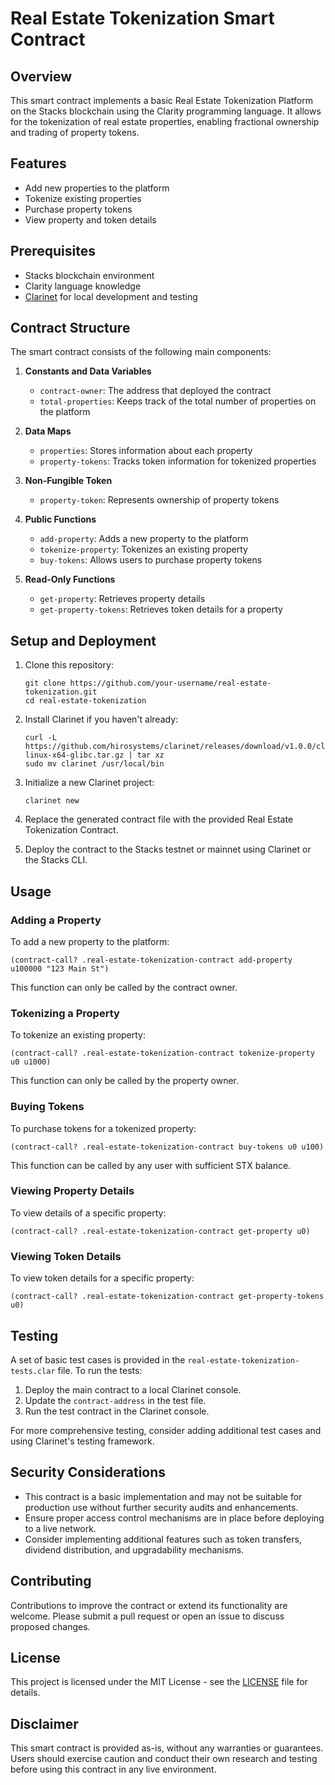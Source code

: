 # Real Estate Tokenization Smart Contract

## Overview

This smart contract implements a basic Real Estate Tokenization Platform on the Stacks blockchain using the Clarity programming language. It allows for the tokenization of real estate properties, enabling fractional ownership and trading of property tokens.

## Features

- Add new properties to the platform
- Tokenize existing properties
- Purchase property tokens
- View property and token details

## Prerequisites

- Stacks blockchain environment
- Clarity language knowledge
- [Clarinet](https://github.com/hirosystems/clarinet) for local development and testing

## Contract Structure

The smart contract consists of the following main components:

1. **Constants and Data Variables**
   - `contract-owner`: The address that deployed the contract
   - `total-properties`: Keeps track of the total number of properties on the platform

2. **Data Maps**
   - `properties`: Stores information about each property
   - `property-tokens`: Tracks token information for tokenized properties

3. **Non-Fungible Token**
   - `property-token`: Represents ownership of property tokens

4. **Public Functions**
   - `add-property`: Adds a new property to the platform
   - `tokenize-property`: Tokenizes an existing property
   - `buy-tokens`: Allows users to purchase property tokens

5. **Read-Only Functions**
   - `get-property`: Retrieves property details
   - `get-property-tokens`: Retrieves token details for a property

## Setup and Deployment

1. Clone this repository:
   ```
   git clone https://github.com/your-username/real-estate-tokenization.git
   cd real-estate-tokenization
   ```

2. Install Clarinet if you haven't already:
   ```
   curl -L https://github.com/hirosystems/clarinet/releases/download/v1.0.0/clarinet-linux-x64-glibc.tar.gz | tar xz
   sudo mv clarinet /usr/local/bin
   ```

3. Initialize a new Clarinet project:
   ```
   clarinet new
   ```

4. Replace the generated contract file with the provided Real Estate Tokenization Contract.

5. Deploy the contract to the Stacks testnet or mainnet using Clarinet or the Stacks CLI.

## Usage

### Adding a Property

To add a new property to the platform:

```clarity
(contract-call? .real-estate-tokenization-contract add-property u100000 "123 Main St")
```

This function can only be called by the contract owner.

### Tokenizing a Property

To tokenize an existing property:

```clarity
(contract-call? .real-estate-tokenization-contract tokenize-property u0 u1000)
```

This function can only be called by the property owner.

### Buying Tokens

To purchase tokens for a tokenized property:

```clarity
(contract-call? .real-estate-tokenization-contract buy-tokens u0 u100)
```

This function can be called by any user with sufficient STX balance.

### Viewing Property Details

To view details of a specific property:

```clarity
(contract-call? .real-estate-tokenization-contract get-property u0)
```

### Viewing Token Details

To view token details for a specific property:

```clarity
(contract-call? .real-estate-tokenization-contract get-property-tokens u0)
```

## Testing

A set of basic test cases is provided in the `real-estate-tokenization-tests.clar` file. To run the tests:

1. Deploy the main contract to a local Clarinet console.
2. Update the `contract-address` in the test file.
3. Run the test contract in the Clarinet console.

For more comprehensive testing, consider adding additional test cases and using Clarinet's testing framework.

## Security Considerations

- This contract is a basic implementation and may not be suitable for production use without further security audits and enhancements.
- Ensure proper access control mechanisms are in place before deploying to a live network.
- Consider implementing additional features such as token transfers, dividend distribution, and upgradability mechanisms.

## Contributing

Contributions to improve the contract or extend its functionality are welcome. Please submit a pull request or open an issue to discuss proposed changes.

## License

This project is licensed under the MIT License - see the [LICENSE](LICENSE) file for details.

## Disclaimer

This smart contract is provided as-is, without any warranties or guarantees. Users should exercise caution and conduct their own research and testing before using this contract in any live environment.

